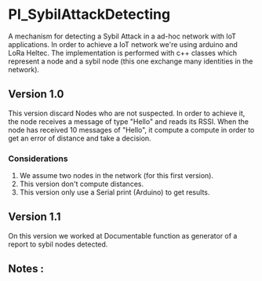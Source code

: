 # PI_SybilAttackDetecting
A mechanism for detecting a Sybil Attack in a ad-hoc network with IoT applications.
In order to achieve a IoT network we're using arduino and LoRa Heltec. The implementation is performed with c++ classes which represent a node and a sybil node (this one exchange many identities in the network).

## Version 1.0

This version discard Nodes who are not suspected. In order to achieve it, the node receives
a message of type "Hello" and reads its RSSI. When the node has received 10 messages of
"Hello", it compute a compute in order to get an error of distance and take a decision.

### Considerations

1. We assume two nodes in the network (for this first version).
2. This version don't compute distances.
3. This version only use a Serial print (Arduino) to get results.

## Version 1.1

On this version we worked at Documentable function as generator of a
report to sybil nodes detected.

## Notes : 


